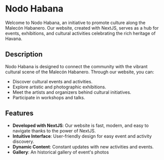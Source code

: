 # Nodo Habana

Welcome to Nodo Habana, an initiative to promote culture along the Malecón Habanero. Our website, created with NextJS, serves as a hub for events, exhibitions, and cultural activities celebrating the rich heritage of Havana.

## Description

Nodo Habana is designed to connect the community with the vibrant cultural scene of the Malecón Habanero. Through our website, you can:

- Discover cultural events and activities.
- Explore artistic and photographic exhibitions.
- Meet the artists and organizers behind cultural initiatives.
- Participate in workshops and talks.

## Features

- **Developed with NextJS**: Our website is fast, modern, and easy to navigate thanks to the power of NextJS.
- **Intuitive Interface**: User-friendly design for easy event and activity discovery.
- **Dynamic Content**: Constant updates with new activities and events.
- **Gallery**: An historical gallery of event's photos